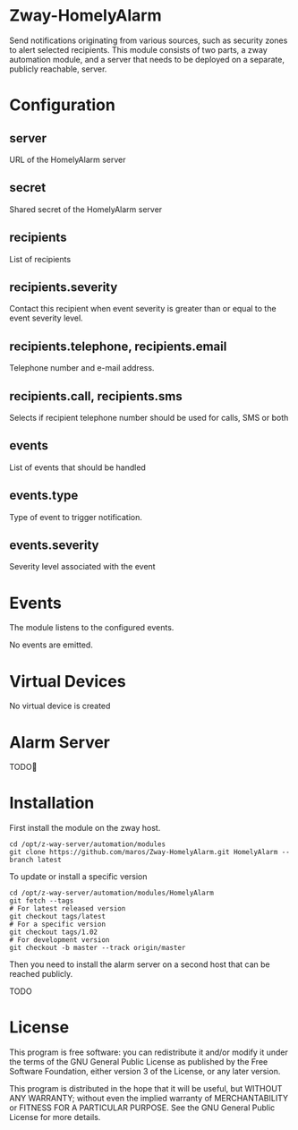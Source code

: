 # Zway-HomelyAlarm

Send notifications originating from various sources, such as security zones to alert
selected recipients. This module consists of two parts, a zway automation module, and
a server that needs to be deployed on a separate, publicly reachable, server.

# Configuration

## server

URL of the HomelyAlarm server

## secret

Shared secret of the HomelyAlarm server

## recipients

List of recipients

## recipients.severity

Contact this recipient when event severity is greater than or equal to the event
severity level.

## recipients.telephone, recipients.email

Telephone number and e-mail address.

## recipients.call, recipients.sms

Selects if recipient telephone number should be used for calls, SMS or both

## events

List of events that should be handled

## events.type

Type of event to trigger notification.

## events.severity

Severity level associated with the event

# Events

The module listens to the configured events.

No events are emitted.

# Virtual Devices

No virtual device is created

# Alarm Server

TODO

# Installation

First install the module on the zway host.

```shell
cd /opt/z-way-server/automation/modules
git clone https://github.com/maros/Zway-HomelyAlarm.git HomelyAlarm --branch latest
```

To update or install a specific version
```shell
cd /opt/z-way-server/automation/modules/HomelyAlarm
git fetch --tags
# For latest released version
git checkout tags/latest
# For a specific version
git checkout tags/1.02
# For development version
git checkout -b master --track origin/master
```

Then you need to install the alarm server on a second host that can be
reached publicly.

TODO

# License

This program is free software: you can redistribute it and/or modify
it under the terms of the GNU General Public License as published by
the Free Software Foundation, either version 3 of the License, or any 
later version.

This program is distributed in the hope that it will be useful,
but WITHOUT ANY WARRANTY; without even the implied warranty of
MERCHANTABILITY or FITNESS FOR A PARTICULAR PURPOSE. See the
GNU General Public License for more details.
